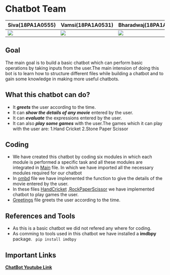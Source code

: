 # Chatbot Team
|**Siva(18PA1A0555)**|**Vamsi(18PA1A0531)**|**Bharadwaj(18PA1A0540)**|
|---|---|---|
![](http://learncodeonline.in/mascot.png)   |  ![](http://learncodeonline.in/mascot.png)|  ![](http://learncodeonline.in/mascot.png)  |

## Goal
The main goal is to build a basic chatbot which can perform basic operations by taking inputs from the user.The main intension of doing this bot is to learn how to structure different files while building a chatbot and to gain some knowledge in making more useful chatbots.

## What this chatbot can do?
- It ***greets*** the user according to the time.
- It can ***show the details of any movie*** entered by the user.
- It can ***evaluate*** the expressions entered by the user.
- It can also ***play some games*** with the user.The games which it can play with the user are:
    1.Hand Cricket
    2.Stone Paper Scissor

## Coding
- We have created this chatbot by coding six modules in which each module is performed a specific task and all these modules are integrated in [Main](https://github.com/Vamsi-027/chatbot/blob/main/python/main.py) file. In which we have imported all the necessary modules required for our chatbot
- In [ombd](https://github.com/Vamsi-027/chatbot/blob/main/python/omdb.py) file we have implemented the function to give the details of the movie entered by the user.
- In these files [HandCricket](https://github.com/Vamsi-027/chatbot/blob/main/python/handcricket.py) ,[RockPaperScissor](https://github.com/Vamsi-027/chatbot/blob/main/python/rockpaperscissor.py) we have implemented chatbot to play games the user.
- [Greetings](https://github.com/Vamsi-027/chatbot/blob/main/python/greetings.py) file greets the user according to the time.
    

## References and Tools
- As this is a basic chatbot we did not refered any where for coding.
- As comming to tools used in this chatbot we have installed a  **imdbpy** package.
    ` pip install imdbpy`

## Important Links
[**ChatBot Youtube Link**](https://youtu.be/gY3y5VmMZGg)
